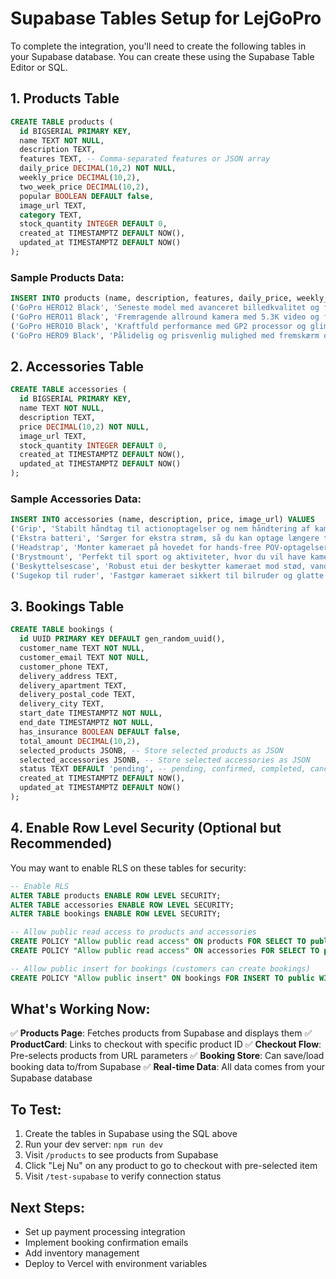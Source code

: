 # Supabase Tables Setup for LejGoPro

To complete the integration, you'll need to create the following tables in your Supabase database. You can create these using the Supabase Table Editor or SQL.

## 1. Products Table

```sql
CREATE TABLE products (
  id BIGSERIAL PRIMARY KEY,
  name TEXT NOT NULL,
  description TEXT,
  features TEXT, -- Comma-separated features or JSON array
  daily_price DECIMAL(10,2) NOT NULL,
  weekly_price DECIMAL(10,2),
  two_week_price DECIMAL(10,2),
  popular BOOLEAN DEFAULT false,
  image_url TEXT,
  category TEXT,
  stock_quantity INTEGER DEFAULT 0,
  created_at TIMESTAMPTZ DEFAULT NOW(),
  updated_at TIMESTAMPTZ DEFAULT NOW()
);
```

### Sample Products Data:
```sql
INSERT INTO products (name, description, features, daily_price, weekly_price, two_week_price, popular, image_url) VALUES
('GoPro HERO12 Black', 'Seneste model med avanceret billedkvalitet og forbedret stabilisering.', '📷 5.3K Video,⚡ HyperSmooth 6.0,🕑 Vandtæt,🔋 Forbedret batteri', 49.00, 159.00, 299.00, true, 'https://static.gopro.com/assets/blta2b8522e5372af40/blt86b2d5c67d4f1ed5/64d0e286369276296caf7a71/02-pdp-h12b-gallery-1920.png?width=1920&quality=80&auto=webp&disable=upscale'),
('GoPro HERO11 Black', 'Fremragende allround kamera med 5.3K video og forbedret natoptagelse.', '📷 5.3K Video,🌙 Nightlapse,⚡ HyperSmooth 5.0,🕑 Vandtæt til 10m', 39.00, 129.00, 249.00, false, 'https://static.gopro.com/assets/blta2b8522e5372af40/bltb0e158820591a2a1/645147b2d5d03c0794f168cd/pdp-h11b-SA-image02-1920-2x.png?width=3840&quality=80&auto=webp&disable=upscale'),
('GoPro HERO10 Black', 'Kraftfuld performance med GP2 processor og glimrende stabilisering.', '📷 5.3K Video,🖥️ GP2 Processor,⚡ HyperSmooth 4.0,🕑 Vandtæt', 29.00, 109.00, 199.00, false, 'https://static.gopro.com/assets/blta2b8522e5372af40/blt2c7d09c3f92e1c63/643ee1005f834b59633e106f/pdp-h10-image02-1920-2x.png?width=1920&quality=80&auto=webp&disable=upscale'),
('GoPro HERO9 Black', 'Pålidelig og prisvenlig mulighed med fremskærm og 5K video.', '📷 5K Video,🖥️ Fremskærm,⚡ HyperSmooth 3.0,⏩ TimeWarp 3.0', 25.00, 89.00, 169.00, false, 'https://static.gopro.com/assets/blta2b8522e5372af40/blt2c7d09c3f92e1c63/643ee1005f834b59633e106f/pdp-h10-image02-1920-2x.png?width=1920&quality=80&auto=webp&disable=upscale');
```

## 2. Accessories Table

```sql
CREATE TABLE accessories (
  id BIGSERIAL PRIMARY KEY,
  name TEXT NOT NULL,
  description TEXT,
  price DECIMAL(10,2) NOT NULL,
  image_url TEXT,
  stock_quantity INTEGER DEFAULT 0,
  created_at TIMESTAMPTZ DEFAULT NOW(),
  updated_at TIMESTAMPTZ DEFAULT NOW()
);
```

### Sample Accessories Data:
```sql
INSERT INTO accessories (name, description, price, image_url) VALUES
('Grip', 'Stabilt håndtag til actionoptagelser og nem håndtering af kameraet.', 70.00, 'https://static.gopro.com/assets/blta2b8522e5372af40/blt4a6b3e1087b3473f/663a841c2a72d93452178ba2/01-pdp-h12b-handler-gallery-1920.png?width=1920&quality=80&auto=webp&disable=upscale'),
('Ekstra batteri', 'Sørger for ekstra strøm, så du kan optage længere tid uden afbrydelser.', 50.00, 'https://static.gopro.com/assets/blta2b8522e5372af40/blt4a3f356761a12e6d/6465f1c79cb8cadbd353f013/pdp-max-enduro-battery-image01-1920-2x.png?width=1920&quality=80&auto=webp&disable=upscale'),
('Headstrap', 'Monter kameraet på hovedet for hands-free POV-optagelser.', 60.00, 'https://static.gopro.com/assets/blta2b8522e5372af40/blt5028e412643854ae/65cbdc3afcd8646428eec8a5/01-pdp-h12b-headstrap-gallery-1920.png?width=1920&quality=80&auto=webp&disable=upscale'),
('Brystmount', 'Perfekt til sport og aktiviteter, hvor du vil have kameraet tæt på kroppen.', 80.00, 'https://static.gopro.com/assets/blta2b8522e5372af40/bltbc6b778286c13383/64ccd3c131eb6a3cbbd4c86f/01-pdp-h12b-chesty-gallery-1920.png?width=1920&quality=80&auto=webp&disable=upscale'),
('Beskyttelsescase', 'Robust etui der beskytter kameraet mod stød, vand og snavs.', 40.00, 'https://static.gopro.com/assets/blta2b8522e5372af40/blt412da0ad3ddaa0f6/64835bbbcc30bb258ab04e57/pdp-protective-housing-image03-1920-2x.png?width=1920&quality=80&auto=webp&disable=upscale'),
('Sugekop til ruder', 'Fastgør kameraet sikkert til bilruder og glatte overflader for unikke vinkler.', 90.00, 'https://static.gopro.com/assets/blta2b8522e5372af40/blt865a9a20edc4b79b/663a899c8447cbcee89cb5a8/01-pdp-h12b-suction-cup-gallery-1920.png?width=1920&quality=80&auto=webp&disable=upscale');
```

## 3. Bookings Table

```sql
CREATE TABLE bookings (
  id UUID PRIMARY KEY DEFAULT gen_random_uuid(),
  customer_name TEXT NOT NULL,
  customer_email TEXT NOT NULL,
  customer_phone TEXT,
  delivery_address TEXT,
  delivery_apartment TEXT,
  delivery_postal_code TEXT,
  delivery_city TEXT,
  start_date TIMESTAMPTZ NOT NULL,
  end_date TIMESTAMPTZ NOT NULL,
  has_insurance BOOLEAN DEFAULT false,
  total_amount DECIMAL(10,2),
  selected_products JSONB, -- Store selected products as JSON
  selected_accessories JSONB, -- Store selected accessories as JSON
  status TEXT DEFAULT 'pending', -- pending, confirmed, completed, cancelled
  created_at TIMESTAMPTZ DEFAULT NOW(),
  updated_at TIMESTAMPTZ DEFAULT NOW()
);
```

## 4. Enable Row Level Security (Optional but Recommended)

You may want to enable RLS on these tables for security:

```sql
-- Enable RLS
ALTER TABLE products ENABLE ROW LEVEL SECURITY;
ALTER TABLE accessories ENABLE ROW LEVEL SECURITY;
ALTER TABLE bookings ENABLE ROW LEVEL SECURITY;

-- Allow public read access to products and accessories
CREATE POLICY "Allow public read access" ON products FOR SELECT TO public USING (true);
CREATE POLICY "Allow public read access" ON accessories FOR SELECT TO public USING (true);

-- Allow public insert for bookings (customers can create bookings)
CREATE POLICY "Allow public insert" ON bookings FOR INSERT TO public WITH CHECK (true);
```

## What's Working Now:

✅ **Products Page**: Fetches products from Supabase and displays them
✅ **ProductCard**: Links to checkout with specific product ID
✅ **Checkout Flow**: Pre-selects products from URL parameters
✅ **Booking Store**: Can save/load booking data to/from Supabase
✅ **Real-time Data**: All data comes from your Supabase database

## To Test:

1. Create the tables in Supabase using the SQL above
2. Run your dev server: `npm run dev`
3. Visit `/products` to see products from Supabase
4. Click "Lej Nu" on any product to go to checkout with pre-selected item
5. Visit `/test-supabase` to verify connection status

## Next Steps:

- Set up payment processing integration
- Implement booking confirmation emails
- Add inventory management
- Deploy to Vercel with environment variables